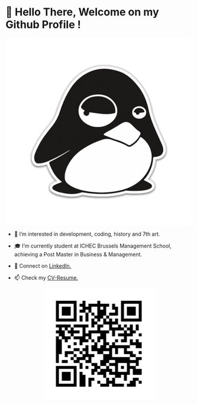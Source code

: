 # 👋 Hello There, Welcome on my Github Profile !  


<p align="center">
    <img src="/penguin.png"/>
</p>

- 👀 I’m interested in development, coding, history and 7th art.

- 🎓 I’m currently student at ICHEC Brussels Management School, achieving a Post Master in Business & Management.

- 💬 Connect on [LinkedIn.](https://www.linkedin.com/feed/)

- 📫 Check my [CV-Resume.](https://gorgeamiel.github.io/MY_RESUME-Website/)

<p align="center">
    <img src="/my_resume_website_qr_code.png"/>
</p>




<!---
Gorgeamiel/Gorgeamiel is a ✨ special ✨ repository because its `README.md` (this file) appears on your GitHub profile.
You can click the Preview link to take a look at your changes.
--->
